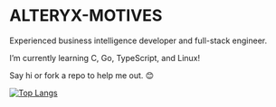 # ALTERYX-MOTIVES

Experienced business intelligence developer and full-stack engineer.

I’m currently learning C, Go, TypeScript, and Linux!

Say hi or fork a repo to help me out. 😊


[![Top Langs](https://github-readme-stats.vercel.app/api/top-langs/?username=alteryx-motives&layout=compact&theme=gruvbox)](https://github.com/anuraghazra/github-readme-stats)
